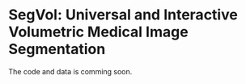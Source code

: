 # SegVol: Universal and Interactive Volumetric Medical Image Segmentation
The code and data is comming soon.
